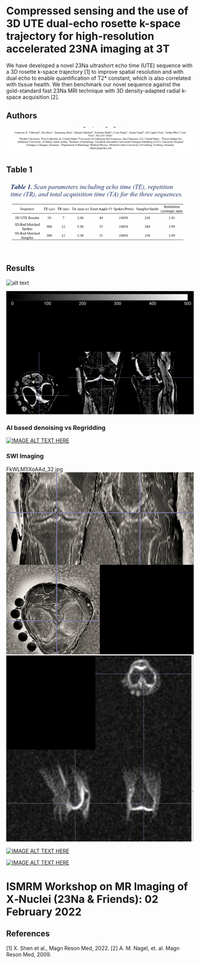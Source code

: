 # Compressed sensing and the use of 3D UTE dual-echo rosette k-space trajectory for high-resolution accelerated 23NA imaging at 3T

We have developed a novel 23Na ultrashort echo time (UTE) sequence with a 3D rosette k-space trajectory [1] to improve spatial resolution and with dual echo to enable quantification of T2* constant, which is also correlated with tissue health. We then benchmark our novel sequence against the gold-standard fast 23Na MRI technique with 3D density-adapted radial k-space acquisition [2].

## Authors

![alt text](https://github.com/uzayemir/23NA-Imaging-3D-UTE-Rosette-/blob/main/authors.png?raw=true)

## Table 1

![alt text](https://github.com/uzayemir/23NA-Imaging-3D-UTE-Rosette-/blob/main/Table1.png?raw=true)

## Results
![alt text](https://github.com/uzayemir/23NA-Imaging-3D-UTE-Rosette-/blob/main/image1.jpg?raw=true)


![alt text](https://github.com/uzayemir/23NA-Imaging-3D-UTE-Rosette-/blob/main/UTE-MT.png?raw=true)

### AI based denoising vs Regridding

[![IMAGE ALT TEXT HERE](https://img.youtube.com/vi/iPfKV2RqXD4/0.jpg)](https://www.youtube.com/watch?v=iPfKV2RqXD4)


### SWI Imaging 
FkWLM1lXoAAd_32.jpg
![alt text](https://github.com/uzayemir/23NA-Imaging-3D-UTE-Rosette-/blob/main/FkWLM1lXoAAd_32.jpg?raw=true)
![alt text](https://github.com/uzayemir/23NA-Imaging-3D-UTE-Rosette-/blob/main/IMG_4048.jpg?raw=true)

[![IMAGE ALT TEXT HERE](https://img.youtube.com/vi/Z3kach8gSqQ/0.jpg)](https://www.youtube.com/watch?v=Z3kach8gSqQ)


[![IMAGE ALT TEXT HERE](https://img.youtube.com/vi/dsP0y1L1Ieo/0.jpg)](https://www.youtube.com/watch?v=dsP0y1L1Ieo)



# ISMRM Workshop on MR Imaging of X‐Nuclei (23Na & Friends): 02 February 2022
## References 
[1] X. Shen et al., Magn Reson Med, 2022. 
[2] A. M. Nagel, et. al. Magn Reson Med, 2009.
